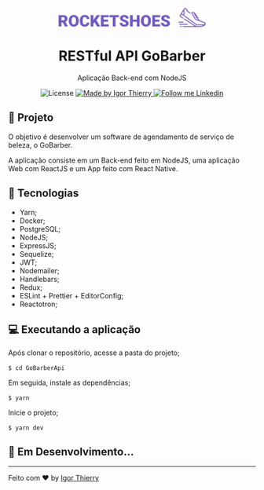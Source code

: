 <p align="center">
    <img alt="Rocketshoes" src="https://github.com/IgorThierry/Rocketshoes/blob/master/src/assets/images/logo.png?raw=true" width="300px"/>
</p>

<h1 align="center">
  RESTful API GoBarber
</h1>

<p align="center">Aplicação Back-end com NodeJS</p>

<p align="center">
  <img alt="License" src="https://img.shields.io/badge/license-MIT-2ecc71">

  <a href="https://github.com/BrunoSaibert">
    <img alt="Made by Igor Thierry" src="https://img.shields.io/badge/Made%20by-Igor%20Thierry-2ecc71">
  </a>

  <a href="https://www.linkedin.com/in/igor-thierry-bastos-de-pina-204a27a6/">
    <img alt="Follow me Linkedin" src="https://img.shields.io/badge/Follow%20up-igorthierry-2ecc71?style=social&logo=linkedin">
  </a>
</p>

## 🚀 Projeto

O objetivo é desenvolver um software de agendamento de serviço de beleza, o GoBarber.

A aplicação consiste em um Back-end feito em NodeJS, uma aplicação Web com ReactJS e um App feito com React Native.

## 🔧 Tecnologias

- Yarn;
- Docker;
- PostgreSQL;
- NodeJS;
- ExpressJS;
- Sequelize;
- JWT;
- Nodemailer;
- Handlebars;
- Redux;
- ESLint + Prettier + EditorConfig;
- Reactotron;

## 💻 Executando a aplicação

Após clonar o repositório, acesse a pasta do projeto;

```
$ cd GoBarberApi
```

Em seguida, instale as dependências;

```
$ yarn
```

Inicie o projeto;

```
$ yarn dev
```

## 🚧 **Em Desenvolvimento...**

---

Feito com ♥ by [Igor Thierry](https://www.linkedin.com/in/igor-thierry-bastos-de-pina-204a27a6/)

